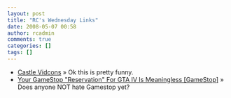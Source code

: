 ```yaml
---
layout: post
title: "RC's Wednesday Links"
date: 2008-05-07 00:58
author: rcadmin
comments: true
categories: []
tags: []
---
```

<ul>
<li><a href="http://www.somethingawful.com/d/comedy-goldmine/castle-vidcons-game.php?page=1" title="Castle Vidcons">Castle Vidcons</a> &raquo; Ok this is pretty funny.</li>
<li><a href="http://feeds.gawker.com/~r/kotaku/full/~3/280487831/your-gamestop-reservation-for-gta-iv-is-meaningless" title="Your GameStop &quot;Reservation&quot; For GTA IV Is Meaningless [GameStop]">Your GameStop &quot;Reservation&quot; For GTA IV Is Meaningless [GameStop]</a> &raquo; Does anyone NOT hate Gamestop yet?</li>
</ul>

